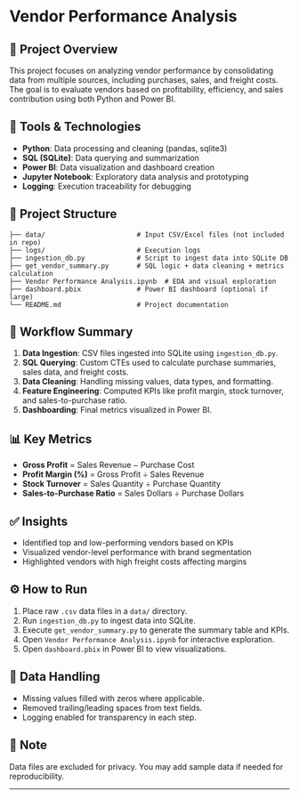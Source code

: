 # Vendor Performance Analysis

## 📌 Project Overview
This project focuses on analyzing vendor performance by consolidating data from multiple sources, including purchases, sales, and freight costs. The goal is to evaluate vendors based on profitability, efficiency, and sales contribution using both Python and Power BI.

## 🧰 Tools & Technologies
- **Python**: Data processing and cleaning (pandas, sqlite3)
- **SQL (SQLite)**: Data querying and summarization
- **Power BI**: Data visualization and dashboard creation
- **Jupyter Notebook**: Exploratory data analysis and prototyping
- **Logging**: Execution traceability for debugging

## 📁 Project Structure
```
├── data/                       # Input CSV/Excel files (not included in repo)
├── logs/                       # Execution logs
├── ingestion_db.py             # Script to ingest data into SQLite DB
├── get_vendor_summary.py       # SQL logic + data cleaning + metrics calculation
├── Vendor Performance Analysis.ipynb  # EDA and visual exploration
├── dashboard.pbix              # Power BI dashboard (optional if large)
└── README.md                   # Project documentation
```

## 🔄 Workflow Summary
1. **Data Ingestion**: CSV files ingested into SQLite using `ingestion_db.py`.
2. **SQL Querying**: Custom CTEs used to calculate purchase summaries, sales data, and freight costs.
3. **Data Cleaning**: Handling missing values, data types, and formatting.
4. **Feature Engineering**: Computed KPIs like profit margin, stock turnover, and sales-to-purchase ratio.
5. **Dashboarding**: Final metrics visualized in Power BI.

## 📊 Key Metrics
- **Gross Profit** = Sales Revenue − Purchase Cost
- **Profit Margin (%)** = Gross Profit ÷ Sales Revenue
- **Stock Turnover** = Sales Quantity ÷ Purchase Quantity
- **Sales-to-Purchase Ratio** = Sales Dollars ÷ Purchase Dollars

## ✅ Insights
- Identified top and low-performing vendors based on KPIs
- Visualized vendor-level performance with brand segmentation
- Highlighted vendors with high freight costs affecting margins

## ⚙️ How to Run
1. Place raw `.csv` data files in a `data/` directory.
2. Run `ingestion_db.py` to ingest data into SQLite.
3. Execute `get_vendor_summary.py` to generate the summary table and KPIs.
4. Open `Vendor Performance Analysis.ipynb` for interactive exploration.
5. Open `dashboard.pbix` in Power BI to view visualizations.

## 🧹 Data Handling
- Missing values filled with zeros where applicable.
- Removed trailing/leading spaces from text fields.
- Logging enabled for transparency in each step.

## 📌 Note
Data files are excluded for privacy. You may add sample data if needed for reproducibility.

---

